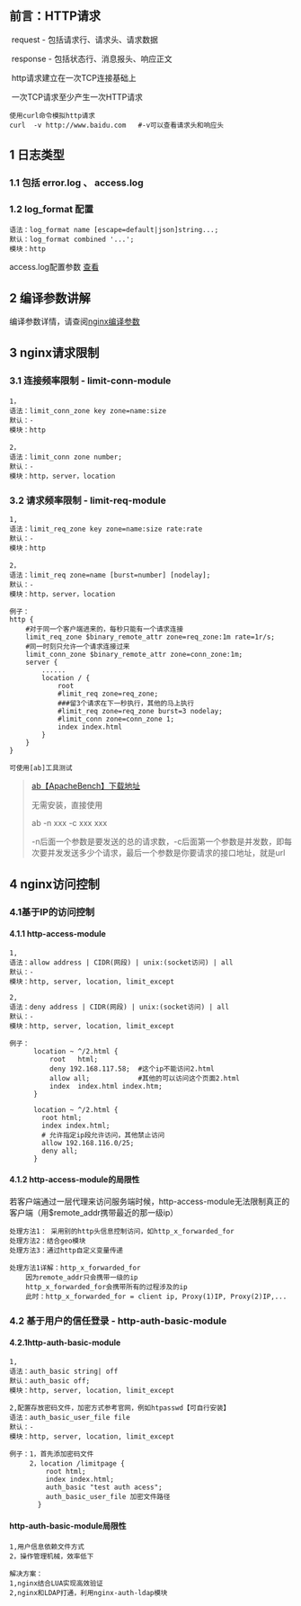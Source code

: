 ## 前言：HTTP请求

​	request - 包括请求行、请求头、请求数据

​	response - 包括状态行、消息报头、响应正文



​	http请求建立在一次TCP连接基础上

​	一次TCP请求至少产生一次HTTP请求

```
使用curl命令模拟http请求 
curl  -v http://www.baidu.com   #-v可以查看请求头和响应头
```

## 1 日志类型

### 	1.1 包括 error.log 、 access.log

### 	1.2 log_format 配置

```
语法：log_format name [escape=default|json]string...;
默认：log_format combined '...';
模块：http
```

access.log配置参数 [查看](https://nginx.org/en/docs/http/ngx_http_log_module.html#access_log)

## 2 编译参数讲解

编译参数详情，请查阅[nginx编译参数](study/nginx/nginx编译参数)

## 3 nginx请求限制

### 3.1 连接频率限制 - limit-conn-module

```
1，
语法：limit_conn_zone key zone=name:size
默认：-
模块：http

2，
语法：limit_conn zone number;
默认：-
模块：http，server，location
```

### 3.2 请求频率限制 - limit-req-module

```
1,
语法：limit_req_zone key zone=name:size rate:rate
默认：-
模块：http

2，
语法：limit_req zone=name [burst=number] [nodelay];
默认：-
模块：http，server，location
```

```
例子：
http {
	#对于同一个客户端进来的，每秒只能有一个请求连接
	limit_req_zone $binary_remote_attr zone=req_zone:1m rate=1r/s;
	#同一时刻只允许一个请求连接过来
	limit_conn_zone $binary_remote_attr zone=conn_zone:1m;
	server {
		......
		location / {
			root 
			#limit_req zone=req_zone;
			###留3个请求在下一秒执行，其他的马上执行
			#limit_req zone=req_zone burst=3 nodelay;
			#limit_conn zone=conn_zone 1; 
			index index.html
		}
	}
}

可使用[ab]工具测试
```

> [ab【ApacheBench】下载地址](https://www.apachelounge.com/download/)
>
> 无需安装，直接使用
>
> ab -n xxx -c xxx xxx
>
> -n后面一个参数是要发送的总的请求数，-c后面第一个参数是并发数，即每次要并发发送多少个请求，最后一个参数是你要请求的接口地址，就是url

## 4 nginx访问控制

### 4.1基于IP的访问控制

#### 4.1.1 http-access-module

```
1,
语法：allow address | CIDR(网段) | unix:(socket访问) | all
默认：-
模块：http, server, location, limit_except 

2,
语法：deny address | CIDR(网段) | unix:(socket访问) | all
默认：-
模块：http, server, location, limit_except

例子： 
	  location ~ ^/2.html {
          root   html;
          deny 192.168.117.58;  #这个ip不能访问2.html
          allow all;            #其他的可以访问这个页面2.html
          index  index.html index.htm;
	  }
	  
	  location ~ ^/2.html {
		root html;
		index index.html;
		# 允许指定ip段允许访问，其他禁止访问
		allow 192.168.116.0/25;
		deny all;
	  }
```

#### 4.1.2 http-access-module的局限性

若客户端通过一层代理来访问服务端时候，http-access-module无法限制真正的客户端（用$remote_addr携带最近的那一级ip）

```
处理方法1： 采用别的http头信息控制访问，如http_x_forwarded_for
处理方法2：结合geo模块
处理方法3：通过http自定义变量传递

处理方法1详解：http_x_forwarded_for
	因为remote_addr只会携带一级的ip
	http_x_forwarded_for会携带所有的过程涉及的ip
	此时：http_x_forwarded_for = client ip, Proxy(1)IP, Proxy(2)IP,...
```

### 4.2 基于用户的信任登录 - http-auth-basic-module

#### 4.2.1http-auth-basic-module

```
1,
语法：auth_basic string| off
默认：auth_basic off;
模块：http, server, location, limit_except

2,配置存放密码文件，加密方式参考官网，例如htpasswd【可自行安装】
语法：auth_basic_user_file file
默认：-
模块：http, server, location, limit_except

例子：1，首先添加密码文件
	 2，location /limitpage {
         root html;
         index index.html;
         auth_basic "test auth acess";
         auth_basic_user_file 加密文件路径
       }
```

#### http-auth-basic-module局限性

```
1,用户信息依赖文件方式
2，操作管理机械，效率低下

解决方案：
1,nginx结合LUA实现高效验证
2,nginx和LDAP打通，利用nginx-auth-ldap模块
```

